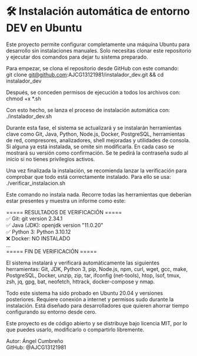 # 🛠️ Instalación automática de entorno DEV en Ubuntu

Este proyecto permite configurar completamente una máquina Ubuntu para desarrollo sin instalaciones manuales. Solo necesitas clonar este repositorio y ejecutar dos comandos para dejar tu sistema preparado.

Para empezar, se clona el repositorio desde GitHub con este comando:  
git clone git@github.com:AJCG13121981/instalador_dev.git && cd instalador_dev

Después, se conceden permisos de ejecución a todos los archivos con:  
chmod +x *.sh

Con esto hecho, se lanza el proceso de instalación automática con:  
./instalador_dev.sh

Durante esta fase, el sistema se actualizará y se instalarán herramientas clave como Git, Java, Python, Node.js, Docker, PostgreSQL, herramientas de red, compresores, analizadores, shell mejoradas y utilidades de consola. Si alguna ya está instalada, se omite sin modificarla. En cada caso se mostrará su versión como confirmación. Se te pedirá la contraseña sudo al inicio si no tienes privilegios activos.

Una vez finalizada la instalación, se recomienda lanzar la verificación para comprobar que todo está correctamente instalado. Para ello se usa:  
./verificar_instalacion.sh

Este comando no instala nada. Recorre todas las herramientas que deberían estar presentes y muestra un informe como este:

===== RESULTADOS DE VERIFICACIÓN =====  
✅ Git:                git version 2.34.1  
✅ Java (JDK):         openjdk version "11.0.20"  
✅ Python 3:           Python 3.10.12  
❌ Docker:             NO INSTALADO  
...  
===== FIN DE VERIFICACIÓN =====

El sistema instalará y verificará automáticamente las siguientes herramientas: Git, JDK, Python 3, pip, Node.js, npm, curl, wget, gcc, make, PostgreSQL, Docker, unzip, zip, tar, ifconfig (net-tools), htop, lsof, tmux, zsh, jq, gpg, bat, neofetch, httrack, docker-compose y nmap.

Todo este sistema ha sido probado en Ubuntu 20.04 y versiones posteriores. Requiere conexión a internet y permisos sudo durante la instalación. Está diseñado para desarrolladores que quieren ahorrar tiempo configurando su entorno desde cero.

Este proyecto es de código abierto y se distribuye bajo licencia MIT, por lo que puedes usarlo, modificarlo o compartirlo libremente.

Autor: Ángel Cumbreño  
GitHub: @AJCG13121981








